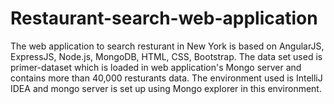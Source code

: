 # Restaurant-search-web-application

The web application to search resturant in New York is based on AngularJS, ExpressJS, Node.js, MongoDB, HTML, CSS, Bootstrap.
The data set used is primer-dataset which is loaded in web application's Mongo server and contains more than 40,000 resturants data.
The environment used is IntelliJ IDEA and mongo server is set up using Mongo explorer in this environment.
